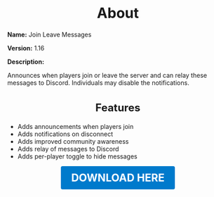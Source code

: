 <h1 style="text-align:center; font-size:2rem; font-weight:bold;">About</h1>

**Name:**
Join Leave Messages

**Version:**
1.16

**Description:**

Announces when players join or leave the server and can relay these messages to Discord. Individuals may disable the notifications.

<h2 style="text-align:center; font-size:1.5rem; font-weight:bold;">Features</h2>

- Adds announcements when players join
- Adds notifications on disconnect
- Adds improved community awareness
- Adds relay of messages to Discord
- Adds per-player toggle to hide messages





<p align="center"><a href="https://github.com/LiliaFramework/Modules/raw/refs/heads/gh-pages/joinleavemessages.zip" style="display:inline-block;padding:12px 24px;font-size:1.5rem;font-weight:bold;text-decoration:none;color:#fff;background-color:var(--md-primary-fg-color,#007acc);border-radius:4px;">DOWNLOAD HERE</a></p>